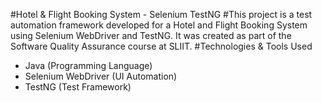 #Hotel & Flight Booking System - Selenium TestNG
#This project is a test automation framework developed for a Hotel and Flight Booking System using Selenium WebDriver and TestNG. It was created as part of the Software Quality Assurance course at SLIIT.
#Technologies & Tools Used
- Java (Programming Language)
- Selenium WebDriver (UI Automation)
- TestNG (Test Framework)
